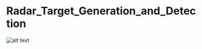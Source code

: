 # Radar_Target_Generation_and_Detection

![alt text](https://github.com/vini-cc/Sensor_Fusion_Nanodegree/tree/master/Radar_Target_Generation_and_Detection/img/part1.png?raw=true)
